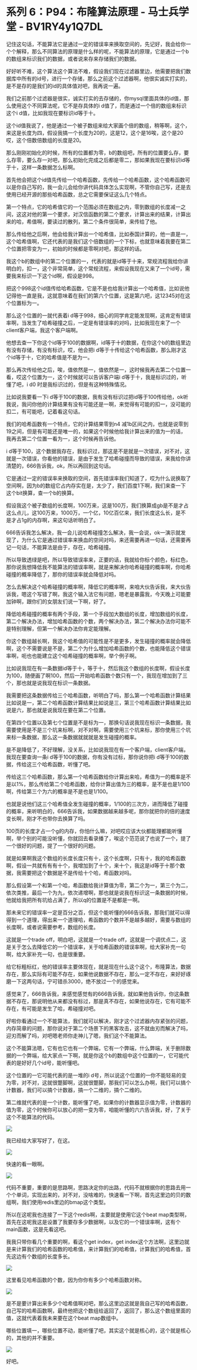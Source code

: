 # 系列 6：P94：布隆算法原理 - 马士兵学堂 - BV1RY4y1Q7DL

记住这句话，不能算法它是通过一定的错误率来换取空间的，先记好，我会给你一个个解释，那么不同算法的原理是什么样的呢，不能算法的原理，它是通过一个b的数组来标识我们的数据，或者说来存来存储我们的数据。

好好听不难，这个算法这个算法不难，假设我们现在过滤器里边，他需要把我们数据库中所有的id号，进行一个存储，那么之前这个过滤器啊，他很实诚实打实的，是不是存的是我们的id的具体值对吧，我再说一遍。

我们之前那个过滤器是很实，诚实打实的去存储的，你mysql里面具体的id值，那么使用这个不同算法呢，它不是存具体的i d值了，而是通过一个倍的数组来标识这个i d值，比如我现在要标识id等于十。

这个id值我说了，他是通过一个被子数组来给大家画个倍的数组，稍等啊，这个，来这是长度为四，假设我搞一个长度为20的，这是12，这个是16唉，这个是20哎，这个倍数倍数组的长度是20。

那么刚刚初始化的时候，所有的位置都为零，b的数组吧，所有的位置要么存，要么存零，要么存一对吧，那么初始化完成之后都是零二，那如果我现在要标识id等于十，这样一条数据怎么标啊。

首先他会把这个id值先传给一个哈希函数，先传给一个哈希函数，这个哈希函数可以是你自己写的，我一会儿会给你讲代码具体怎么实现啊，不管你自己写，还是去使用已经开源的那些哈希函数，总之它需要保证这么几个特点。

第一个特点，它的哈希值它的一个范围必须在数组之内，零到数组的长度减一之间，这这对他的第一个要求，对汉信函数的第二个要求，计算出来的结果，计算出来的哈，希值啊，要读过的散列，第二个条件很简单，来传给了他。

那么传给他之后啊，他会给我计算出一个哈希值，比如泰国计算的，他一直是一，这个哈希值啊，它还代表的是我们这个倍数组的一个下标，也就意味着我要在第二个位置把零变为一，初始的时候都是零啊对吧，那这样的话。

我这个b的数组中的第二个位置的一，代表的就是id等于十来，常规流程我给你讲明白的，扣一，这个非常简单，这个常规流程，来假设我现在又来了一个id号，需要我来标识一下这个id啊，假设是998。

把这个998这个id值传给哈希函数，它是不是也给我计算出一个哈希值，比如说他记得他一直是我，这就意味着在我们的第六个位置，这是第六吧，这12345对在这个位置标为一。

那么这个位置的一就代表着i d等于998，细心的同学肯定能发现啊，这肯定有错误率啊，当发生了哈希碰撞之后，一定是有错误率的对吗，比如我现在来了一个client客户端，我这个客户端啊。

他想去查一下你这个id等于100的数据啊，id等于十的数据，在你这个b的数组里边有没有存储，有没有标识，哎，他会把i d等于十传给这个哈希函数，那么刚才这个id等于十，它的哈希值是不是为一。

那么再次传给他之后，唉，值依然是一，值依然是一，这时候我再去第二个位置一看，哎这个位置为一，这个时候就可以告诉客户端i d等于十，我是标识过的，听懂了吧，i d0 时是我标识过的，但是有这种特殊情况。

比如说我要看一下i d等于100的数据，我有没有标识过把id等于100传给他，ok听我说，我问你他的计算结果有没有可能还是一啊，来觉得有可能的扣一，没可能的扣二，有可能吧，记着看这句话。

我们的哈希函数有一个特点，它的计算结果零到n4 减1b区间之内，也就是说零到19之间，但是有可能还是唯一的，如果这个时候他给我计算出来的值为一的话，我再去第二个位置一看为一，这个时候再告诉他。

i d等于100，这个数据我存在，我标识过，那这是不是就是一次错误，对不对，这就是一次错误，你看他的错误，是由于发生了哈希碰撞而导致的错误，来我给你讲清楚的，666告诉我，ok，所以再回到这句话。

它是通过一定的错误率来换取的空间，首先错误率我们知道了，哎为什么说换取了空间啊，因为b的数组它占内存实在是，太少了，我们百度1下啊，我们来查一下这个bit换算，查一个b的换算。

假设我这个被子数组的长度啊，100万来，这是100万，我们换算成gb是不是才占这么点儿，这100万来，1000万，一个亿，10亿百亿来，我们长度这么长，是不是才占1g的内存啊，来这句话听明白了。

666告诉我怎么解决，我一会儿说哈希碰撞怎么解决，我一会说，ok一演示就发现了，为什么它是通过错误率来换血的空间对吗，来还需要再进一句话，还需要再记一句话，不能算法是由于，存在，哈希碰撞。

所以导致透绿是吧，所以导致错误率来，正要的话，我就给你标个颜色，标红色，那你说我想降低我不能算法的错误率啊，就是来解决你哈希碰撞的概率啊，你哈希碰撞的概率降低了，那你的错误率就会降低对吗。

怎么去解决这个哈希碰撞的概率啊，降低它的概率啊，来咱大伙告诉我，来大伙告诉我，嗯这个写错了啊，我这个输入法它有问题，嗯老是暴露我，今天晚上可能要加钟啊，跟你们的女朋友们说一下啊，好了。

降低哈希碰撞的概率有两个手段，第一个手段加大数组的长度，增加数组的长度，第二个解决办法，增加哈希函数的个数，两个解决办法，第二个解决办法你可能不是特别理解，但第一个解决办法你肯定能理解。

你这个数组越长啊，我这个哈希值的可能性是不是更多，发生碰撞的概率就会降低啊，这个不需要说是不是，第二个为什么增加哈希函数的个数，也能降低这个错误率啊，呃也也能建立这个哈希碰撞的概率啊，举个例子啊。

比如说我现在有一条数据id等于十，等于十，然后我这个数组的长度啊，假设长度为100，随便画了啊100，然后一开始哈希函数个数只有一个，我现在增加到了三个，那也就是说我现在标识一条数据。

我需要把这条数据传给三个哈希函数，听明白了吗，那么第一个哈希函数计算结果比如说是一，第二个哈希函数计算结果比如说是三，第三个哈希函数计算结果比如说是六，那也就是说我现在要在第二个位置。

在第四个位置以及第七个位置是不是标为一，那换句话说我现在标识一条数据，我需要使用是不是三个坑来标啊，对不对啊，需要使用三个坑来标，那你使用三个坑来标一条数据，那么这一条数据就就就是发生碰撞的概率。

是不是降低了，不好理解，没关系，比如说我现在有一个客户端，client客户端，我现在要查询一条i d等于100的数据，你有没有过标，那你说你把i d等于100的数据，传给这三个哈希函数，听懂了吧。

传给这三个哈希函数，那么第一个哈希函数给你计算出来哈，希值为一的概率是不是以1%，那么传给第二个哈希函数，给你计算出值为三的概率，是不是也是1/100啊，传给第三个为六的概率是不是也是1/100。

也就是说他们这三个哈希值全发生碰撞的概率，1/100的三次方，进而降低了碰撞的概率，来听明白的，666告诉我，如果数据越来越多呢，那你就把你的倍的速度变长啊，刚才不也带你去换算了吗。

100页的长度才占一个g的内存，你怕什么嘛，对吧哎应该大伙都能理都能听懂啊，举个别的可能没听懂，你就回去看录播了，唉这个范范说了也说了一个，提了一个很好的问题，提了一个很好的问题。

就是如果啊我这个数组的长度长度只有十，这个长度啊，只有十，我的哈希函数啊，假设一共就有有有十个，我增加到了十个，来十个，我这是id等于十那个数据，我需要把这个数据是不是传给十个哈，希函数对吗。

那么假设第一个和第一个哈，希函数给我计算值为零，第二个为一，第三个为二，依次类推，最后一个为九，依次递增啊，那也就是说我在标识这一条数据的时候，他就给我把所有坑给占满了，所以q的位置是不是都是一啊。

那未来它的错误率一定是百分之百，但这个能听懂的666告诉我，那我们就可以得得到一个道理，得出来一个道理哈，希函数的个数并不是越多越好，需要与数组的长度啊，或者说需要参考，数组的长度。

这就是一个trade off，明白吧，这就是一个trade off，这就是一个调优点二，这是关于怎么去降低它的一个错误率，关于哈希函数的错误率啊，给大家补充一句啊，给大家补充一句，也是很重要。

给它标粗标红，他的错误率主要体现在，就是现在什么这个这个，布隆算法，数据存在，那么实际有可能不存在，如果他说数据不存在，那么一定不存在，来好好琢磨一下这两句话，宁可错杀3000，绝不放过一个的感觉来。

感觉来了，666告诉我，来感觉感觉有的666告诉我，就如果他告诉你，你这条数据不存在，那说明他从来都没有标过，那是真不存在，如果他说存在，它有可能不存在，有可能是发生了哈，希碰撞对吧。

好啦你看通过一个不能算法，我们就可以解决，刚才这个过滤器内存紧张的问题，内存简章的问题，那你说对于第二个场景下的黑客攻击，这不就由刃而解决了吗，迎刃而解了吗，对吧嗯老师你走神儿了嗯，我们这个不能算法。

这个不能算法嗯，它有也它也有一个弊端，它有一个弊端，什么弊端，关于删除数据的一个弊端，给大家点一下啊，就是你这个b的数组中这个位置的一，它可能代表的是好好几个id号，能听懂吧。

这个位置的一它可能代表的是一堆的i d号，所以说这个位置的一你不能轻易的变为零，对不对，这就很蹩脚啊，这就很蹩脚，那我们可以怎么办啊，我们可以搞个计数器，我们可以搞个计数器，搞一个二维的，搞个二维的。

第二维就代表的是一个计数，能听懂了吧，如果你的计数器显示值为零，计数器的值为零，这个时候你可以放心的把一变为零，咱能听懂的六六告诉我，好，了关于这个不能算法的代码。



![](img/9fad4cda87fdeae0da380f3e5c1b95ec_1.png)

我已经给大家写好了，在这。

![](img/9fad4cda87fdeae0da380f3e5c1b95ec_3.png)

快速的看一眼啊。

![](img/9fad4cda87fdeae0da380f3e5c1b95ec_5.png)

代码不重要，重要的是思路啊，思路决定你的出路，代码不就根据你的思路去用一个个单词，实现出来的，对不对，没啥难的，快速看一下啊，首先这里边的贝的数组啊，我们使用redis里边的bmap这个类型。

所以在这呢我也连接了一下这个redis啊，主要就是使用它这个beat map类型啊，首先在这呢我这是设置了我要存多少数据啊，以及它的一个错误率啊，这有个main函数，这是先看这吧。

我我只带你看几个重要的啊，看这个get index，get index这个方法啊，这里边就是来计算我们的哈希函数的哈希值，来计算我们的哈希值，计算我们的哈希值，首先这边有个数组的长度多长。



![](img/9fad4cda87fdeae0da380f3e5c1b95ec_7.png)

这里看见哈希函数的个数，因为你你有多少个哈希函数对称。

![](img/9fad4cda87fdeae0da380f3e5c1b95ec_9.png)

是不是要计算出来多少个哈希值啊对吧，那么这里边这就是我自己写的哈希函数，自己写的哈希函数啊，最终他把这个数组给返回了，返回了，那么这个数组里面的值，这就代表着我未来要在这个beat map数组中。

哪些位置填一，哪些位置不动，能听懂了吧，其实这个就是核心的，这个就是核心的，其他的并不重要。

![](img/9fad4cda87fdeae0da380f3e5c1b95ec_11.png)

好吧。